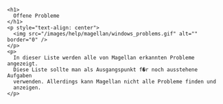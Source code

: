
    <h1>
      Offene Probleme
    </h1>
    <p style="text-align: center">
      <img src="/images/help/magellan/windows_problems.gif" alt="" border="0" />
    </p>
    <p>
      In dieser Liste werden alle von Magellan erkannten Probleme angezeigt.
      Diese Liste sollte man als Ausgangspunkt f�r noch ausstehene Aufgaben
      verwenden. Allerdings kann Magellan nicht alle Probleme finden und
      anzeigen.
    </p>
